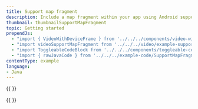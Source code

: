```yaml
---
title: Support map fragment
description: Include a map fragment within your app using Android support library.
thumbnail: thumbnailSupportMapFragment
topic: Getting started
prependJs:
  - "import { VideoWithDeviceFrame } from '../../../components/video-with-device-frame'"
  - "import videoSupportMapFragment from '../../../video/example-support-map-fragment.mp4'"
  - "import ToggleableCodeBlock from '../../../components/toggleable-code-block'"
  - "import { rawJavaCode } from '../../../example-code/SupportMapFragmentActivity.js'"
contentType: example
language:
- Java
---
```


{{
  <VideoWithDeviceFrame
    videoFile={videoSupportMapFragment}
    rotation="vertical"
    device="pixel-2"
  />
}}

<!-- Any notes about this example would go here.  -->

{{
  <ToggleableCodeBlock
    java={rawJavaCode}
  />
}}
